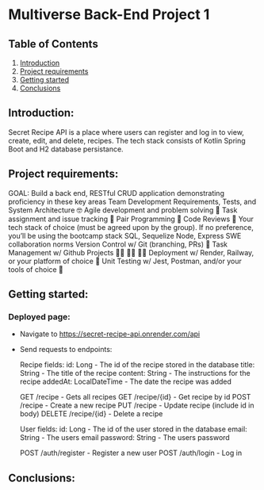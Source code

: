 # Multiverse Back-End Project 1
## Table of Contents

1. [Introduction](#introduction)
2. [Project requirements](#requirements)
3. [Getting started](#gettingstarted)
4. [Conclusions](#conclusions)

<div id='introduction'/>

## Introduction:

Secret Recipe API is a place where users can register and log in to view, create, edit, and delete, recipes. The tech stack consists of Kotlin Spring Boot and H2 database persistance. 

<div id='requirements'>

## Project requirements:

GOAL: Build a back end, RESTful CRUD application demonstrating proficiency in these key areas
Team Development
Requirements, Tests, and System Architecture 🤓
Agile development and problem solving 🤔
Task assignment and issue tracking 📝
Pair Programming 👫
Code Reviews 🔭
Your tech stack of choice (must be agreed upon by the group). If no preference, you’ll be using the bootcamp stack
SQL, Sequelize
Node, Express
SWE collaboration norms
Version Control w/ Git (branching, PRs) 🌳
Task Management w/ Github Projects 👩‍💼 👨‍💼 🧑‍💼
Deployment w/ Render, Railway, or your platform of choice 🚀
Unit Testing w/ Jest, Postman, and/or your tools of choice 🧪
<div id='gettingstarted'/>

## Getting started:
### Deployed page:

* Navigate to https://secret-recipe-api.onrender.com/api
* Send requests to endpoints:
  
  Recipe fields: 
  id: Long - The id of the recipe stored in the database
  title: String - The title of the recipe
  content: String - The instructions for the recipe
  addedAt: LocalDateTime - The date the recipe was added
  
  GET /recipe - Gets all recipes
  GET /recipe/{id} - Get recipe by id
  POST /recipe - Create a new recipe
  PUT /recipe - Update recipe (include id in body)
  DELETE /recipe/{id} - Delete a recipe
  
  User fields: 
  id: Long - The id of the user stored in the database
  email: String - The users email
  password: String - The users password

  POST /auth/register - Register a new user
  POST /auth/login - Log in

<div id='conclusions'/>

## Conclusions:



